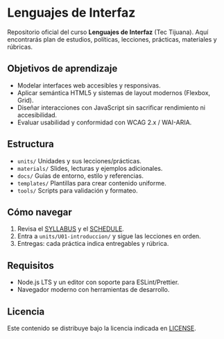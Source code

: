 # Lenguajes de Interfaz

Repositorio oficial del curso **Lenguajes de Interfaz** (Tec Tijuana). Aquí encontrarás plan de estudios, políticas, lecciones, prácticas, materiales y rúbricas.

## Objetivos de aprendizaje
- Modelar interfaces web accesibles y responsivas.
- Aplicar semántica HTML5 y sistemas de layout modernos (Flexbox, Grid).
- Diseñar interacciones con JavaScript sin sacrificar rendimiento ni accesibilidad.
- Evaluar usabilidad y conformidad con WCAG 2.x / WAI-ARIA.

## Estructura
- `units/` Unidades y sus lecciones/prácticas.
- `materials/` Slides, lecturas y ejemplos adicionales.
- `docs/` Guías de entorno, estilo y referencias.
- `templates/` Plantillas para crear contenido uniforme.
- `tools/` Scripts para validación y formateo.

## Cómo navegar
1. Revisa el [SYLLABUS](./SYLLABUS.md) y el [SCHEDULE](./SCHEDULE.md).
2. Entra a `units/U01-introduccion/` y sigue las lecciones en orden.
3. Entregas: cada práctica indica entregables y rúbrica.

## Requisitos
- Node.js LTS y un editor con soporte para ESLint/Prettier.
- Navegador moderno con herramientas de desarrollo.

## Licencia
Este contenido se distribuye bajo la licencia indicada en [LICENSE](./LICENSE).

